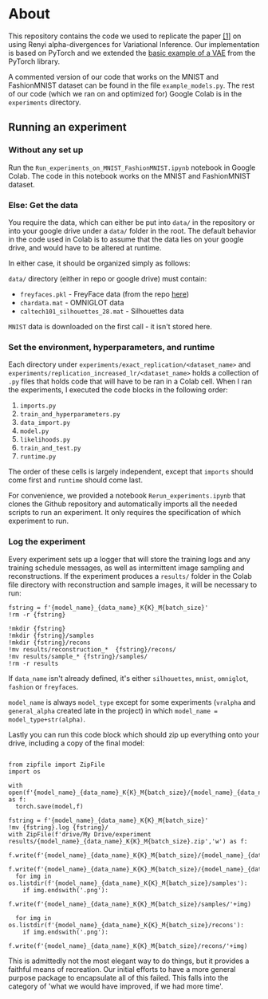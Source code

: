 # About
This repository contains the code we used to replicate the paper [[1]](https://arxiv.org/pdf/1602.02311.pdf) on using Renyi alpha-divergences for Variational Inference.
Our implementation is based on PyTorch and we extended the [basic example of a VAE](https://github.com/pytorch/examples/blob/master/vae/main.py) from the PyTorch library.

A commented version of our code that works on the MNIST and FashionMNIST dataset can be found in the file `example_models.py`. The rest of our code (which we ran on and optimized for) Google Colab is in the `experiments` directory.
## Running an experiment
### Without any set up

Run the `Run_experiments_on_MNIST_FashionMNIST.ipynb` notebook in Google Colab.
The code in this notebook works on the MNIST and FashionMNIST dataset.

### Else: Get the data
You require the data, which can either be put into `data/` in the repository or into your google drive under a `data/` folder in the root. The default behavior in the code used in Colab is to assume that the data lies on your google drive, and would have to be altered at runtime.

In either case, it should be organized simply as follows:

`data/` directory (either in repo or google drive) must contain:
  - `freyfaces.pkl`  - FreyFace data (from the repo [here](https://github.com/y0ast/Variational-Autoencoder/blob/master/freyfaces.pkl))
  - `chardata.mat` - OMNIGLOT data
  - `caltech101_silhouettes_28.mat` - Silhouettes data

`MNIST` data is downloaded on the first call - it isn't stored here.

### Set the environment, hyperparameters, and runtime

Each directory under `experiments/exact_replication/<dataset_name>` and `experiments/replication_increased_lr/<dataset_name>` holds a collection of `.py` files that holds code that will have to be ran in a Colab cell. When I ran the experiments, I executed the code blocks in the following order:

1. `imports.py` 
2. `train_and_hyperparameters.py`  
3. `data_import.py`
4. `model.py`
5. `likelihoods.py`
6. `train_and_test.py`
7. `runtime.py`

The order of these cells is largely independent, except that `imports` should come first and `runtime` should come last. 

For convenience, we provided a notebook `Rerun_experiments.ipynb` that clones the Github repository and automatically imports all the needed scripts to run an experiment. It only requires the specification of which experiment to run.

### Log the experiment

Every experiment sets up a logger that will store the training logs and any training schedule messages, as well as intermittent image sampling and reconstructions. If the experiment produces a `results/` folder in the Colab file directory with reconstruction and sample images, it will be necessary to run:
```
fstring = f'{model_name}_{data_name}_K{K}_M{batch_size}'
!rm -r {fstring}

!mkdir {fstring}
!mkdir {fstring}/samples
!mkdir {fstring}/recons
!mv results/reconstruction_*  {fstring}/recons/
!mv results/sample_* {fstring}/samples/
!rm -r results
```
If `data_name` isn't already defined, it's either `silhouettes`, `mnist`, `omniglot`, `fashion` or `freyfaces`. 

`model_name` is always `model_type` except for some experiments (`vralpha` and `general_alpha` created late in the project) in which `model_name = model_type+str(alpha)`.

Lastly you can run this code block which should zip up everything onto your drive, including a copy of the final model:
```

from zipfile import ZipFile
import os

with open(f'{model_name}_{data_name}_K{K}_M{batch_size}/{model_name}_{data_name}_K{K}_M{batch_size}.pt','wb') as f:
  torch.save(model,f)

fstring = f'{model_name}_{data_name}_K{K}_M{batch_size}'
!mv {fstring}.log {fstring}/
with ZipFile(f'drive/My Drive/experiment results/{model_name}_{data_name}_K{K}_M{batch_size}.zip','w') as f:
  f.write(f'{model_name}_{data_name}_K{K}_M{batch_size}/{model_name}_{data_name}_K{K}_M{batch_size}.pt')
  f.write(f'{model_name}_{data_name}_K{K}_M{batch_size}/{model_name}_{data_name}_K{K}_M{batch_size}.log')
  for img in os.listdir(f'{model_name}_{data_name}_K{K}_M{batch_size}/samples'):
    if img.endswith('.png'):
      f.write(f'{model_name}_{data_name}_K{K}_M{batch_size}/samples/'+img)

  for img in os.listdir(f'{model_name}_{data_name}_K{K}_M{batch_size}/recons'):
    if img.endswith('.png'):
      f.write(f'{model_name}_{data_name}_K{K}_M{batch_size}/recons/'+img)
```

This is admittedly not the most elegant way to do things, but it provides a faithful means of recreation. Our initial efforts to have a more general purpose package to encapsulate all of this failed. This falls into the category of 'what we would have improved, if we had more time'.

    
